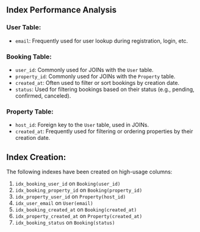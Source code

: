 ## Index Performance Analysis

### User Table:

- `email`: Frequently used for user lookup during registration, login, etc.

### Booking Table:

- `user_id`: Commonly used for JOINs with the `User` table.
- `property_id`: Commonly used for JOINs with the `Property` table.
- `created_at`: Often used to filter or sort bookings by creation date.
- `status`: Used for filtering bookings based on their status (e.g., pending, confirmed, canceled).

### Property Table:

- `host_id`: Foreign key to the `User` table, used in JOINs.
- `created_at`: Frequently used for filtering or ordering properties by their creation date.

## Index Creation:

The following indexes have been created on high-usage columns:

1. `idx_booking_user_id` on `Booking(user_id)`
2. `idx_booking_property_id` on `Booking(property_id)`
3. `idx_property_user_id` on `Property(host_id)`
4. `idx_user_email` on `User(email)`
5. `idx_booking_created_at` on `Booking(created_at)`
6. `idx_property_created_at` on `Property(created_at)`
7. `idx_booking_status` on `Booking(status)`
